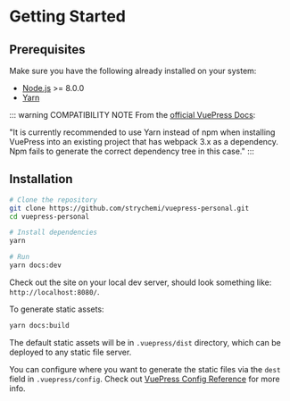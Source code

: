 # Getting Started

## Prerequisites

Make sure you have the following already installed on your system:
- [Node.js](https://nodejs.org/en/) >= 8.0.0
- [Yarn](https://yarnpkg.com/en/)

::: warning COMPATIBILITY NOTE
From the [official VuePress Docs](https://vuepress.vuejs.org/guide/getting-started.html):

"It is currently recommended to use Yarn instead of npm when installing VuePress into an existing project that has webpack 3.x as a dependency. Npm fails to generate the correct dependency tree in this case."
:::

## Installation

```bash
# Clone the repository
git clone https://github.com/strychemi/vuepress-personal.git
cd vuepress-personal

# Install dependencies
yarn

# Run
yarn docs:dev
```

Check out the site on your local dev server, should look something like: `http://localhost:8080/`.

To generate static assets:

```bash
yarn docs:build
```

The default static assets will be in `.vuepress/dist` directory, which can be deployed to any static file server.

You can configure where you want to generate the static files via the `dest` field in `.vuepress/config`. Check out [VuePress Config Reference](https://vuepress.vuejs.org/config/) for more info.

